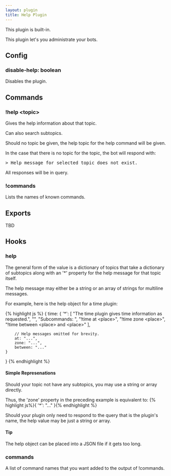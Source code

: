 ```yaml
---
layout: plugin
title: Help Plugin
---
```


<p class="built-in">This plugin is built-in.</p>

This plugin let's you administrate your bots.

## Config

### disable-help: boolean

Disables the plugin.

## Commands

### !help &lt;topic&gt;

Gives the help information about that topic.

Can also search subtopics.

Should no topic be given, the help topic for the help command will be given.

In the case that there is no topic for the topic, the bot will respond with:

<pre>&gt; Help message for selected topic does not exist.</pre>

All responses will be in query.

### !commands

Lists the names of known commands.

## Exports

TBD

## Hooks

### help

The general form of the value is a dictionary of topics that take a
dictionary of subtopics along with an '\*' property for the help message
for that topic itself.

The help message may either be a string or an array of strings for
multiline messages.

For example, here is the help object for a time plugin:

{% highlight js %}
{
    time: {
        '*': [
            "The time plugin gives time information as requested.",
            "",
            "Subcommands: ",
            "!time at &lt;place&gt;",
            "!time zone &lt;place&gt;",
            "!time between &lt;place&gt; and &lt;place&gt;"
        ],
        
        // Help messages omitted for brevity.
        at: "...",
        zone: "...",
        between: "..."
    }
}
{% endhighlight %}

#### Simple Represenations ####

Should your topic not have any subtopics, you may use a string or array
directly.

Thus, the 'zone' property in the preceding example is equivalent to:
{% highlight js%}{ '*': "..." }{% endhighlight %}

Should your plugin only need to respond to the query that is the plugin's
name, the help value may be just a string or array.

#### Tip ####

The help object can be placed into a JSON file if it gets too long.

### commands

A list of command names that you want added to the output of !commands.